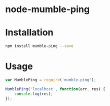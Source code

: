 # node-mumble-ping

# Installation

```sh
npm install mumble-ping --save
```

# Usage

```js
var MumblePing = require('mumble-ping');

MumblePing('localhost', function(err, res) {
	console.log(res);
});
```